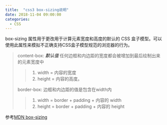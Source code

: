 ```yaml
---
title:  "css3 box-sizing说明"
date: 2018-11-04 09:00:00
categories:
  - CSS
---
```


box-sizing 属性用于更改用于计算元素宽度和高度的默认的 CSS 盒子模型。可以使用此属性来模拟不正确支持CSS盒子模型规范的浏览器的行为。

> content-box: ***默认值*** 任何边框和内边距的宽度都会被增加到最后绘制出来的元素宽度中 
>> 1. width = 内容的宽度
>> 1. height = 内容的高度。
>
> border-box: 边框和内边距的值是包含在width内
>> 1. width = border + padding + 内容的  width
>> 1. height = border + padding + 内容的 height
 
参考[MDN box-sizing](https://developer.mozilla.org/zh-CN/docs/Web/CSS/box-sizing)

